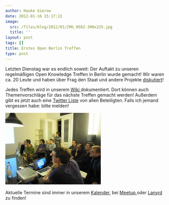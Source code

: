 ```yaml
---
author: Hauke Gierow
date: 2012-01-16 15:17:22
image:
  src: /files/blog/2012/01/IMG_0562-300x225.jpg
  title: ''
layout: post
tags: []
title: Erstes Open Berlin Treffen
type: post
---
```


Letzten Dienstag war es endlich soweit: Der Auftakt zu unseren regelmäßigen Open Knowledge Treffen in Berlin wurde gemacht! Wir waren ca. 20 Leute und haben über Frag den Staat und andere Projekte [diskutiert](http://wiki.okfn.de/Meeting10-01-2012)!

Jedes Treffen wird in unserem [Wiki ](http://wiki.okfn.de/OKberlinmeeting)dokumentiert. Dort können auch Themenvorschläge für das nächste Treffen gemacht werden! Außerdem gibt es jetzt auch eine [Twitter Liste](https://twitter.com/#!/okfde/openberlin) von allen Beteiligten. Falls ich jemand vergessen habe: bitte melden!

![](/files/blog/2012/01/IMG_0559-300x225.jpg)

Aktuelle Termine sind immer in unserem [Kalender](/kalender/), bei [Meetup ](http://www.meetup.com/OpenKnowledgeFoundation/Berlin-DE/)oder [Lanyrd ](http://lanyrd.com/profile/okfde/)zu finden!